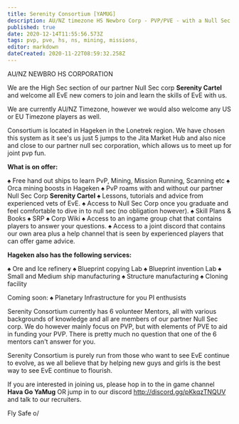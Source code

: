 ```yaml
---
title: Serenity Consortium [YAMUG]
description: AU/NZ timezone HS Newbro Corp - PVP/PVE - with a Null Sec Parent Corp
published: true
date: 2020-12-14T11:55:56.573Z
tags: pvp, pve, hs, ns, mining, missions,
editor: markdown
dateCreated: 2020-11-22T08:59:32.258Z
---
```


AU/NZ NEWBRO HS CORPORATION

We are the High Sec section of our partner Null Sec corp **Serenity Cartel** and welcome all EvE new comers to join and learn the skills of EvE with us.

We are currently AU/NZ Timezone, however we would also welcome any US or EU Timezone players as well.

Consortium is located in Hageken in the Lonetrek region. We have chosen this system  as it see's us just 5 jumps to the Jita Market Hub and also nice and close to our partner null sec corporation, which allows us to meet up for joint pvp fun.

**What is on offer:**

♠ Free hand out ships to learn PvP, Mining, Mission Running, Scanning etc
♠ Orca mining boosts in Hageken
♠ PvP roams with and without our partner Null Sec Corp **Serenity Cartel** 
♠ Lessons, tutorials and advice from experienced vets of EvE.
♠ Access to Null Sec Corp once you graduate and feel comfortable to dive in to null sec (no obligation however).
♠ Skill Plans & Books
♠ SRP
♠ Corp Wiki
♠ Access to an ingame group chat that contains players to answer your questions.
♠ Access to a joint discord that contains our own area plus a help channel that is seen by experienced players that can offer game advice.

**Hageken also has the following services:**

♠ Ore and Ice refinery
♠ Blueprint copying Lab
♠ Blueprint invention Lab
♠ Small and Medium ship manufacturing
♠ Structure manufacturing
♠ Cloning facility

Coming soon:
♠ Planetary Infrastructure for you PI enthusists


Serenity Consortium currently has 6 volunteer Mentors, all with various backgrounds of knowledge and all are members of our partner Null Sec corp. We do however mainly focus on PVP, but with elements of PVE to aid in funding your PVP. There is pretty much no question that one of the 6 mentors can't answer for you. 

Serenity Consortium is purely run from those who want to see EvE continue to evolve, as we all believe that by helping new guys and girls is the best way to see EvE continue to flourish.

If you are interested in joining us, please hop in to the in game channel **Hava Go YaMug** OR jump in to our discord http://discord.gg/pKkqzTNQUV and talk to our recruiters.

Fly Safe o/


